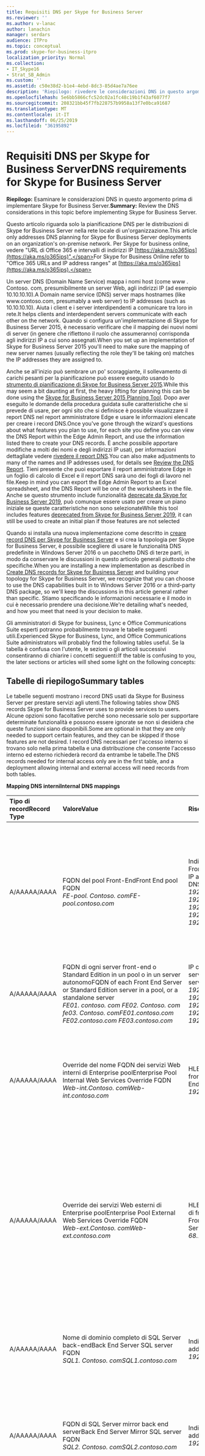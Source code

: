 ```yaml
---
title: Requisiti DNS per Skype for Business Server
ms.reviewer: ''
ms.author: v-lanac
author: lanachin
manager: serdars
audience: ITPro
ms.topic: conceptual
ms.prod: skype-for-business-itpro
localization_priority: Normal
ms.collection:
- IT_Skype16
- Strat_SB_Admin
ms.custom: ''
ms.assetid: c50e38d2-b1e4-4ebd-8dc3-85d4ae7a76ee
description: 'Riepilogo: rivedere le considerazioni DNS in questo argomento prima di implementare Skype for Business Server.'
ms.openlocfilehash: 5e6bb5866cfc52dc02a1fc48c19b1f43af6077f7
ms.sourcegitcommit: 208321bb45f7fb228757b9958a13f7e0bca91687
ms.translationtype: MT
ms.contentlocale: it-IT
ms.lasthandoff: 06/25/2019
ms.locfileid: "36195892"
---
```

# <a name="dns-requirements-for-skype-for-business-server"></a><span data-ttu-id="bd53c-103">Requisiti DNS per Skype for Business Server</span><span class="sxs-lookup"><span data-stu-id="bd53c-103">DNS requirements for Skype for Business Server</span></span>

<span data-ttu-id="bd53c-104">**Riepilogo:** Esaminare le considerazioni DNS in questo argomento prima di implementare Skype for Business Server.</span><span class="sxs-lookup"><span data-stu-id="bd53c-104">**Summary:** Review the DNS considerations in this topic before implementing Skype for Business Server.</span></span>

<span data-ttu-id="bd53c-105">Questo articolo riguarda solo la pianificazione DNS per le distribuzioni di Skype for Business Server nella rete locale di un'organizzazione.</span><span class="sxs-lookup"><span data-stu-id="bd53c-105">This article only addresses DNS planning for Skype for Business Server deployments on an organization's on-premise network.</span></span> <span data-ttu-id="bd53c-106">Per Skype for business online, vedere "URL di Office 365 e intervalli di indirizzi IP [https://aka.ms/o365ips](https://aka.ms/o365ips)".</span><span class="sxs-lookup"><span data-stu-id="bd53c-106">For Skype for Business Online refer to "Office 365 URLs and IP address ranges" at [https://aka.ms/o365ips](https://aka.ms/o365ips).</span></span>

<span data-ttu-id="bd53c-107">Un server DNS (Domain Name Service) mappa i nomi host (come www<span> </span> . Contoso<span></span>. com, presumibilmente un server Web, agli indirizzi IP (ad esempio 10.10.10.10).</span><span class="sxs-lookup"><span data-stu-id="bd53c-107">A Domain name service (DNS) server maps hostnames (like www.<span></span>contoso<span></span>.com, presumably a web server) to IP addresses (such as 10.10.10.10).</span></span> <span data-ttu-id="bd53c-108">Aiuta i client e i server interdipendenti a comunicare tra loro in rete.</span><span class="sxs-lookup"><span data-stu-id="bd53c-108">It helps clients and interdependent servers communicate with each other on the network.</span></span> <span data-ttu-id="bd53c-109">Quando si configura un'implementazione di Skype for Business Server 2015, è necessario verificare che il mapping dei nuovi nomi di server (in genere che riflettono il ruolo che assumeranno) corrisponda agli indirizzi IP a cui sono assegnati.</span><span class="sxs-lookup"><span data-stu-id="bd53c-109">When you set up an implementation of Skype for Business Server 2015 you'll need to make sure the mapping of new server names (usually reflecting the role they'll be taking on) matches the IP addresses they are assigned to.</span></span>

<span data-ttu-id="bd53c-110">Anche se all'inizio può sembrare un po' scoraggiante, il sollevamento di carichi pesanti per la pianificazione può essere eseguito usando lo [strumento di pianificazione di Skype for Business Server 2015](https://www.microsoft.com/en-us/download/details.aspx?id=50357).</span><span class="sxs-lookup"><span data-stu-id="bd53c-110">While this may seem a bit daunting at first, the heavy lifting for planning this can be done using the [Skype for Business Server 2015 Planning Tool](https://www.microsoft.com/en-us/download/details.aspx?id=50357).</span></span> <span data-ttu-id="bd53c-111">Dopo aver eseguito le domande della procedura guidata sulle caratteristiche che si prevede di usare, per ogni sito che si definisce è possibile visualizzare il report DNS nel report amministratore Edge e usare le informazioni elencate per creare i record DNS.</span><span class="sxs-lookup"><span data-stu-id="bd53c-111">Once you've gone through the wizard's questions about what features you plan to use, for each site you define you can view the DNS Report within the Edge Admin Report, and use the information listed there to create your DNS records.</span></span> <span data-ttu-id="bd53c-112">È anche possibile apportare modifiche a molti dei nomi e degli indirizzi IP usati, per informazioni dettagliate vedere [rivedere il report DNS](../../management-tools/planning-tool/review-the-administrator-reports.md#DNS_Report).</span><span class="sxs-lookup"><span data-stu-id="bd53c-112">You can also make adjustments to many of the names and IP addresses used, for details see [Review the DNS Report](../../management-tools/planning-tool/review-the-administrator-reports.md#DNS_Report).</span></span> <span data-ttu-id="bd53c-113">Tieni presente che puoi esportare il report amministratore Edge in un foglio di calcolo di Excel e il report DNS sarà uno dei fogli di lavoro nel file.</span><span class="sxs-lookup"><span data-stu-id="bd53c-113">Keep in mind you can export the Edge Admin Report to an Excel spreadsheet, and the DNS Report will be one of the worksheets in the file.</span></span> <span data-ttu-id="bd53c-114">Anche se questo strumento include funzionalità [deprecate da Skype for Business Server 2019](../../../SfBServer2019/deprecated.md), può comunque essere usato per creare un piano iniziale se queste caratteristiche non sono selezionate</span><span class="sxs-lookup"><span data-stu-id="bd53c-114">While this tool includes features [deprecated from Skype for Business Server 2019](../../../SfBServer2019/deprecated.md), it can still be used to create an initial plan if those features are not selected</span></span>

<span data-ttu-id="bd53c-115">Quando si installa una nuova implementazione come descritto in [creare record DNS per Skype for Business Server](../../deploy/install/create-dns-records.md) e si crea la topologia per Skype for Business Server, è possibile scegliere di usare le funzionalità DNS predefinite in Windows Server 2016 o un pacchetto DNS di terze parti, in modo da conservare le discussioni in questo articolo generali piuttosto che specifiche.</span><span class="sxs-lookup"><span data-stu-id="bd53c-115">When you are installing a new implementation as described in [Create DNS records for Skype for Business Server](../../deploy/install/create-dns-records.md) and building your topology for Skype for Business Server, we recognize that you can choose to use the DNS capabilities built in to Windows Server 2016 or a third-party DNS package, so we'll keep the discussions in this article general rather than specific.</span></span> <span data-ttu-id="bd53c-116">Stiamo specificando le informazioni necessarie e il modo in cui è necessario prendere una decisione.</span><span class="sxs-lookup"><span data-stu-id="bd53c-116">We're detailing what's needed, and how you meet that need is your decision to make.</span></span>

<span data-ttu-id="bd53c-117">Gli amministratori di Skype for business, Lync e Office Communications Suite esperti potranno probabilmente trovare le tabelle seguenti utili.</span><span class="sxs-lookup"><span data-stu-id="bd53c-117">Experienced Skype for Business, Lync, and Office Communications Suite administrators will probably find the following tables useful.</span></span> <span data-ttu-id="bd53c-118">Se la tabella è confusa con l'utente, le sezioni o gli articoli successivi consentiranno di chiarire i concetti seguenti:</span><span class="sxs-lookup"><span data-stu-id="bd53c-118">If the table is confusing to you, the later sections or articles will shed some light on the following concepts:</span></span>

## <a name="summary-tables"></a><span data-ttu-id="bd53c-119">Tabelle di riepilogo</span><span class="sxs-lookup"><span data-stu-id="bd53c-119">Summary tables</span></span>
<span data-ttu-id="bd53c-120"><a name="BK_Summary"> </a></span><span class="sxs-lookup"><span data-stu-id="bd53c-120"></span></span>

<span data-ttu-id="bd53c-121">Le tabelle seguenti mostrano i record DNS usati da Skype for Business Server per prestare servizi agli utenti.</span><span class="sxs-lookup"><span data-stu-id="bd53c-121">The following tables show DNS records Skype for Business Server uses to provide services to users.</span></span> <span data-ttu-id="bd53c-122">Alcune opzioni sono facoltative perché sono necessarie solo per supportare determinate funzionalità e possono essere ignorate se non si desidera che queste funzioni siano disponibili.</span><span class="sxs-lookup"><span data-stu-id="bd53c-122">Some are optional in that they are only needed to support certain features, and they can be skipped if those features are not desired.</span></span> <span data-ttu-id="bd53c-123">I record DNS necessari per l'accesso interno si trovano solo nella prima tabella e una distribuzione che consente l'accesso interno ed esterno richiederà record da entrambe le tabelle.</span><span class="sxs-lookup"><span data-stu-id="bd53c-123">The DNS records needed for internal access only are in the first table, and a deployment allowing internal and external access will need records from both tables.</span></span>

<span data-ttu-id="bd53c-124">**Mapping DNS interni**</span><span class="sxs-lookup"><span data-stu-id="bd53c-124">**Internal DNS mappings**</span></span>

|<span data-ttu-id="bd53c-125">Tipo di record</span><span class="sxs-lookup"><span data-stu-id="bd53c-125">Record Type</span></span>|<span data-ttu-id="bd53c-126">Valore</span><span class="sxs-lookup"><span data-stu-id="bd53c-126">Value</span></span>|<span data-ttu-id="bd53c-127">Risolve in</span><span class="sxs-lookup"><span data-stu-id="bd53c-127">Resolves to</span></span>|<span data-ttu-id="bd53c-128">Scopo</span><span class="sxs-lookup"><span data-stu-id="bd53c-128">Purpose</span></span>|<span data-ttu-id="bd53c-129">Obbligatorio</span><span class="sxs-lookup"><span data-stu-id="bd53c-129">Required</span></span>|
|:-----|:-----|:-----|:-----|:-----|
|<span data-ttu-id="bd53c-130">A/AAAA</span><span class="sxs-lookup"><span data-stu-id="bd53c-130">A/AAAA</span></span>   |<span data-ttu-id="bd53c-131">FQDN del pool Front-End</span><span class="sxs-lookup"><span data-stu-id="bd53c-131">Front End pool FQDN</span></span>  <br/> <span data-ttu-id="bd53c-132">*FE-pool. <span> </span>Contoso<span></span>. com*</span><span class="sxs-lookup"><span data-stu-id="bd53c-132">*FE-pool.<span></span>contoso<span></span>.com*</span></span>   |<span data-ttu-id="bd53c-133">Indirizzi IP del server del pool Front-End</span><span class="sxs-lookup"><span data-stu-id="bd53c-133">Front End pool server IP addresses</span></span>  <br/>  <span data-ttu-id="bd53c-134">DNS LB to *192.168.21.122 192.168.21.123 192.168.21.124*</span><span class="sxs-lookup"><span data-stu-id="bd53c-134">DNS LB to *192.168.21.122 192.168.21.123 192.168.21.124*</span></span>   |<span data-ttu-id="bd53c-135">Bilanciamento del carico DNS dei pool Front-end.</span><span class="sxs-lookup"><span data-stu-id="bd53c-135">DNS Load Balancing of Front End Pools.</span></span> <span data-ttu-id="bd53c-136">Associa il nome del pool Front-end a un set di indirizzi IP.</span><span class="sxs-lookup"><span data-stu-id="bd53c-136">Maps the Front End pool name to a set of IP addresses.</span></span>  <br/> <span data-ttu-id="bd53c-137">Vedere [distribuzione del bilanciamento del carico DNS nei pool di front-end e di Director](load-balancing.md#BK_FE_Dir)</span><span class="sxs-lookup"><span data-stu-id="bd53c-137">See [Deploying DNS Load Balancing on Front End Pools and Director Pools](load-balancing.md#BK_FE_Dir)</span></span>  |<span data-ttu-id="bd53c-138">Y</span><span class="sxs-lookup"><span data-stu-id="bd53c-138">Y</span></span>   |
|<span data-ttu-id="bd53c-139">A/AAAA</span><span class="sxs-lookup"><span data-stu-id="bd53c-139">A/AAAA</span></span>   | <span data-ttu-id="bd53c-140">FQDN di ogni server front-end o Standard Edition in un pool o in un server autonomo</span><span class="sxs-lookup"><span data-stu-id="bd53c-140">FQDN of each Front End Server or Standard Edition server in a pool, or a standalone server</span></span> <br/>  <span data-ttu-id="bd53c-141">*FE01. <span> </span>contoso. <span> </span>com FE02. <span> </span>Contoso<span></span>. com fe03. <span> </span>Contoso<span></span>. com*</span><span class="sxs-lookup"><span data-stu-id="bd53c-141">*FE01.<span></span>contoso.<span></span>com FE02.<span></span>contoso<span></span>.com FE03.<span></span>contoso<span></span>.com*</span></span>   |<span data-ttu-id="bd53c-142">IP corrispondente di ogni server</span><span class="sxs-lookup"><span data-stu-id="bd53c-142">Corresponding IP of each server</span></span>  <br/> <span data-ttu-id="bd53c-143">*192.168.21.122 192.168.21.123 192.168.21.124*</span><span class="sxs-lookup"><span data-stu-id="bd53c-143">*192.168.21.122 192.168.21.123 192.168.21.124*</span></span>   |<span data-ttu-id="bd53c-144">Associa il nome del server al relativo indirizzo IP.</span><span class="sxs-lookup"><span data-stu-id="bd53c-144">Maps the server name to its IP address.</span></span>   |<span data-ttu-id="bd53c-145">Y</span><span class="sxs-lookup"><span data-stu-id="bd53c-145">Y</span></span>   |
|<span data-ttu-id="bd53c-146">A/AAAA</span><span class="sxs-lookup"><span data-stu-id="bd53c-146">A/AAAA</span></span>   |<span data-ttu-id="bd53c-147">Override del nome FQDN dei servizi Web interni di Enterprise pool</span><span class="sxs-lookup"><span data-stu-id="bd53c-147">Enterprise Pool Internal Web Services Override FQDN</span></span>  <br/> <span data-ttu-id="bd53c-148">*Web-int.<span></span>Contoso<span></span>. com*</span><span class="sxs-lookup"><span data-stu-id="bd53c-148">*Web-int.<span></span>contoso<span></span>.com*</span></span>   |<span data-ttu-id="bd53c-149">HLB VIP per servizi Web interni di front end server</span><span class="sxs-lookup"><span data-stu-id="bd53c-149">HLB VIP for Front End Server Internal Web Services</span></span>  <br/> <span data-ttu-id="bd53c-150">*192.168.21.120*</span><span class="sxs-lookup"><span data-stu-id="bd53c-150">*192.168.21.120*</span></span>   |<span data-ttu-id="bd53c-151">Necessario per abilitare il traffico Web client-server, ad esempio per scaricare l'app web Skype for business.</span><span class="sxs-lookup"><span data-stu-id="bd53c-151">Required to enable client to server web traffic, such as downloading the Skype for Business Web App.</span></span> <span data-ttu-id="bd53c-152">Obbligatorio anche per i client mobili.</span><span class="sxs-lookup"><span data-stu-id="bd53c-152">Also required for Mobile clients.</span></span>   |<span data-ttu-id="bd53c-153">Y</span><span class="sxs-lookup"><span data-stu-id="bd53c-153">Y</span></span>   |
|<span data-ttu-id="bd53c-154">A/AAAA</span><span class="sxs-lookup"><span data-stu-id="bd53c-154">A/AAAA</span></span>   |<span data-ttu-id="bd53c-155">Override dei servizi Web esterni di Enterprise pool</span><span class="sxs-lookup"><span data-stu-id="bd53c-155">Enterprise Pool External Web Services Override FQDN</span></span>  <br/> <span data-ttu-id="bd53c-156">*Web-ext.<span></span>Contoso<span></span>. com*</span><span class="sxs-lookup"><span data-stu-id="bd53c-156">*Web-ext.<span></span>contoso<span></span>.com*</span></span>   |<span data-ttu-id="bd53c-157">HLB VIP per servizi Web esterni di front end server</span><span class="sxs-lookup"><span data-stu-id="bd53c-157">HLB VIP for Front End Server External Web Services</span></span>  <br/><span data-ttu-id="bd53c-158">*68.123.56.90*</span><span class="sxs-lookup"><span data-stu-id="bd53c-158">*68.123.56.90*</span></span>   |<span data-ttu-id="bd53c-159">Necessario per abilitare il traffico Web client-server, ad esempio per scaricare l'app web Skype for business.</span><span class="sxs-lookup"><span data-stu-id="bd53c-159">Required to enable client to server web traffic, such as downloading the Skype for Business Web App.</span></span> <span data-ttu-id="bd53c-160">Obbligatorio se i client mobili risolvano DNS internamente.</span><span class="sxs-lookup"><span data-stu-id="bd53c-160">Required if mobile clients will resolve DNS internally.</span></span> <span data-ttu-id="bd53c-161">Può essere risolto in IP o Internet IP di proxy inverso DMZ.</span><span class="sxs-lookup"><span data-stu-id="bd53c-161">Can resolve to DMZ Reverse Proxy IP or Internet IP.</span></span>   ||
|<span data-ttu-id="bd53c-162">A/AAAA</span><span class="sxs-lookup"><span data-stu-id="bd53c-162">A/AAAA</span></span>   | <span data-ttu-id="bd53c-163">Nome di dominio completo di SQL Server back-end</span><span class="sxs-lookup"><span data-stu-id="bd53c-163">Back End Server SQL server FQDN</span></span> <br/> <span data-ttu-id="bd53c-164">*SQL1. <span> </span>Contoso<span></span>. com*</span><span class="sxs-lookup"><span data-stu-id="bd53c-164">*SQL1.<span></span>contoso<span></span>.com*</span></span>   |<span data-ttu-id="bd53c-165">Indirizzo IP del server</span><span class="sxs-lookup"><span data-stu-id="bd53c-165">server IP address</span></span>  <br/> <span data-ttu-id="bd53c-166">*192.168.11.90*</span><span class="sxs-lookup"><span data-stu-id="bd53c-166">*192.168.11.90*</span></span>   |<span data-ttu-id="bd53c-167">Mappa il nome del server per un server SQL di back-end che lavora con il pool Front-end al relativo indirizzo IP</span><span class="sxs-lookup"><span data-stu-id="bd53c-167">Maps the server name for a back-end SQL server working with the Front End pool to its IP address</span></span>   ||
|<span data-ttu-id="bd53c-168">A/AAAA</span><span class="sxs-lookup"><span data-stu-id="bd53c-168">A/AAAA</span></span>   |<span data-ttu-id="bd53c-169">FQDN di SQL Server mirror back end server</span><span class="sxs-lookup"><span data-stu-id="bd53c-169">Back End Server Mirror SQL server FQDN</span></span>  <br/> <span data-ttu-id="bd53c-170">*SQL2. <span> </span>Contoso<span></span>. com*</span><span class="sxs-lookup"><span data-stu-id="bd53c-170">*SQL2.<span></span>contoso<span></span>.com*</span></span>   |<span data-ttu-id="bd53c-171">Indirizzo IP del server</span><span class="sxs-lookup"><span data-stu-id="bd53c-171">server IP address</span></span>  <br/> <span data-ttu-id="bd53c-172">*192.168.11.91*</span><span class="sxs-lookup"><span data-stu-id="bd53c-172">*192.168.11.91*</span></span>   |<span data-ttu-id="bd53c-173">Mappa il nome del server per un server mirror SQL back-end che lavora con il pool Front-end al relativo indirizzo IP</span><span class="sxs-lookup"><span data-stu-id="bd53c-173">Maps the server name for a back-end SQL mirror server working with the Front End pool to its IP address</span></span>   ||
|<span data-ttu-id="bd53c-174">A/AAAA</span><span class="sxs-lookup"><span data-stu-id="bd53c-174">A/AAAA</span></span>   |<span data-ttu-id="bd53c-175">FQDN del pool di Director</span><span class="sxs-lookup"><span data-stu-id="bd53c-175">Director pool FQDN</span></span>  <br/><span data-ttu-id="bd53c-176">**Nota:** Non applicabile quando si usa un server Director autonomo</span><span class="sxs-lookup"><span data-stu-id="bd53c-176">**Note:** Not applicable when using a standalone Director server</span></span> <br/> <span data-ttu-id="bd53c-177">*DirPool. <span> </span>Contoso<span></span>. com*</span><span class="sxs-lookup"><span data-stu-id="bd53c-177">*DirPool.<span></span>contoso<span></span>.com*</span></span>   |<span data-ttu-id="bd53c-178">Indirizzi IP del pool di Director</span><span class="sxs-lookup"><span data-stu-id="bd53c-178">Director pool IP addresses</span></span>  <br/> <span data-ttu-id="bd53c-179">DNS LB in *192.168.21.132, 192.168.21.133, 192.168.21.134*</span><span class="sxs-lookup"><span data-stu-id="bd53c-179">DNS LB to *192.168.21.132, 192.168.21.133, 192.168.21.134*</span></span>   |<span data-ttu-id="bd53c-180">Bilanciamento del carico DNS dei server del pool di Director.</span><span class="sxs-lookup"><span data-stu-id="bd53c-180">DNS load balancing of Director Pool servers.</span></span> <span data-ttu-id="bd53c-181">Esegue il mapping del nome del pool per il pool di Director a un indirizzo IP, vedere [distribuzione del bilanciamento del carico DNS nei pool di front end e direttori](load-balancing.md#BK_FE_Dir)</span><span class="sxs-lookup"><span data-stu-id="bd53c-181">Maps the pool name for the Director pool to an IP address, see [Deploying DNS Load Balancing on Front End Pools and Director Pools](load-balancing.md#BK_FE_Dir)</span></span> <br/> <span data-ttu-id="bd53c-182">Un amministratore può eseguire l'autenticazione di un utente ed è facoltativo.</span><span class="sxs-lookup"><span data-stu-id="bd53c-182">A Director can authenticate a user and is optional.</span></span>   ||
|<span data-ttu-id="bd53c-183">A/AAAA</span><span class="sxs-lookup"><span data-stu-id="bd53c-183">A/AAAA</span></span>   |<span data-ttu-id="bd53c-184">FQDN Director</span><span class="sxs-lookup"><span data-stu-id="bd53c-184">Director FQDN</span></span>   |<span data-ttu-id="bd53c-185">Indirizzo IP del server di ogni server Director</span><span class="sxs-lookup"><span data-stu-id="bd53c-185">Server IP address of each Director server</span></span>   |<span data-ttu-id="bd53c-186">Esegue il mapping del nome del pool per il Director a un indirizzo IP, vedere [distribuzione del bilanciamento del carico DNS nei pool di front end e direttori](load-balancing.md#BK_FE_Dir)</span><span class="sxs-lookup"><span data-stu-id="bd53c-186">Maps the pool name for the Director to an IP address, see [Deploying DNS Load Balancing on Front End Pools and Director Pools](load-balancing.md#BK_FE_Dir)</span></span>  ||
|<span data-ttu-id="bd53c-187">A/AAAA</span><span class="sxs-lookup"><span data-stu-id="bd53c-187">A/AAAA</span></span>   |<span data-ttu-id="bd53c-188">FQDN del pool di Mediation Server</span><span class="sxs-lookup"><span data-stu-id="bd53c-188">Mediation Server pool FQDN</span></span>   |<span data-ttu-id="bd53c-189">Indirizzi IP del pool</span><span class="sxs-lookup"><span data-stu-id="bd53c-189">Pool IP addresses</span></span>   |<span data-ttu-id="bd53c-190">Il ruolo di Mediation Server è facoltativo.</span><span class="sxs-lookup"><span data-stu-id="bd53c-190">The Mediation Server role is optional.</span></span> <span data-ttu-id="bd53c-191">È possibile co-individuare i servizi forniti da un Mediation Server al server front-end o al pool.</span><span class="sxs-lookup"><span data-stu-id="bd53c-191">You can co-locate the services provided by a mediation server to the Front End server or pool.</span></span> <span data-ttu-id="bd53c-192">Vedere [utilizzo del bilanciamento del carico DNS nei pool di Mediation Server](load-balancing.md#BK_Mediation)</span><span class="sxs-lookup"><span data-stu-id="bd53c-192">See [Using DNS Load Balancing on Mediation Server Pools](load-balancing.md#BK_Mediation)</span></span>  ||
|<span data-ttu-id="bd53c-193">A/AAAA</span><span class="sxs-lookup"><span data-stu-id="bd53c-193">A/AAAA</span></span>   |<span data-ttu-id="bd53c-194">FQDN Mediation Server</span><span class="sxs-lookup"><span data-stu-id="bd53c-194">Mediation Server FQDN</span></span>   |<span data-ttu-id="bd53c-195">Indirizzo IP del server</span><span class="sxs-lookup"><span data-stu-id="bd53c-195">Server IP address</span></span>   |<span data-ttu-id="bd53c-196">È possibile co-individuare i servizi forniti da un Mediation Server al server front-end o al pool.</span><span class="sxs-lookup"><span data-stu-id="bd53c-196">You can co-locate the services provided by a mediation server to the Front End server or pool.</span></span> <span data-ttu-id="bd53c-197">Vedere [utilizzo del bilanciamento del carico DNS nei pool di Mediation Server](load-balancing.md#BK_Mediation)</span><span class="sxs-lookup"><span data-stu-id="bd53c-197">See [Using DNS Load Balancing on Mediation Server Pools](load-balancing.md#BK_Mediation)</span></span>  ||
|<span data-ttu-id="bd53c-198">A/AAAA</span><span class="sxs-lookup"><span data-stu-id="bd53c-198">A/AAAA</span></span>   |<span data-ttu-id="bd53c-199">FQDN del server di chat persistente</span><span class="sxs-lookup"><span data-stu-id="bd53c-199">Persistent Chat Server FQDN</span></span>   |<span data-ttu-id="bd53c-200">Indirizzo IP del server di chat persistente</span><span class="sxs-lookup"><span data-stu-id="bd53c-200">Persistent Chat Server IP address</span></span>   |<span data-ttu-id="bd53c-201">È necessario un server di chat persistente per la funzionalità chat persistente ed è in caso contrario facoltativo.</span><span class="sxs-lookup"><span data-stu-id="bd53c-201">A Persistent Chat server is required for the Persistent Chat feature and is otherwise optional.</span></span>   ||
|<span data-ttu-id="bd53c-202">A/AAAA</span><span class="sxs-lookup"><span data-stu-id="bd53c-202">A/AAAA</span></span>   |<span data-ttu-id="bd53c-203">lyncdiscoverinternal. \* \<SipDomain\>\*</span><span class="sxs-lookup"><span data-stu-id="bd53c-203">lyncdiscoverinternal.*\<sipdomain\>*</span></span> <br/> <span data-ttu-id="bd53c-204">lyncdiscoverinternal. \* <span> </span>Contoso<span></span>. com\*</span><span class="sxs-lookup"><span data-stu-id="bd53c-204">lyncdiscoverinternal.*<span></span>contoso<span></span>.com*</span></span>   |<span data-ttu-id="bd53c-205">Gruppo VIP o Director IP di HLB front end</span><span class="sxs-lookup"><span data-stu-id="bd53c-205">HLB Front End pool VIP or Director IP</span></span>  <br/>  <span data-ttu-id="bd53c-206">192.168.21.121</span><span class="sxs-lookup"><span data-stu-id="bd53c-206">192.168.21.121</span></span>  |<span data-ttu-id="bd53c-207">L'individuazione automatica interna di Service1, necessaria per il supporto della mobilità.</span><span class="sxs-lookup"><span data-stu-id="bd53c-207">Internal AutoDiscover Service1, required for Mobility support.</span></span> <span data-ttu-id="bd53c-208">Se il DNS interno viene usato per la risoluzione per i dispositivi mobili, deve puntare all'IP esterno o alla DMZ VIP.</span><span class="sxs-lookup"><span data-stu-id="bd53c-208">If internal DNS is used to resolve for mobile devices, it should point to the external IP, or DMZ VIP.</span></span>  <br/> <span data-ttu-id="bd53c-209">Per i servizi Web è necessario che HLB sia nel pool Front-end che HTTPS non possa sfruttare DNS.</span><span class="sxs-lookup"><span data-stu-id="bd53c-209">For Web services we require HLB on the Front End pool as HTTPS can't leverage DNS.</span></span> <span data-ttu-id="bd53c-210">Per il pool di front-end o per la piscina di Director, questo dovrebbe essere risolto in un VIP di HLB o in un IP normale per un server standard o un server Director autonomo.</span><span class="sxs-lookup"><span data-stu-id="bd53c-210">For Front End pool or Director pool this should resolves to an HLB VIP, or a regular IP for a Standard edition server or a Standalone Director server.</span></span>   |<span data-ttu-id="bd53c-211">Y</span><span class="sxs-lookup"><span data-stu-id="bd53c-211">Y</span></span>   |
|<span data-ttu-id="bd53c-212">CNAME</span><span class="sxs-lookup"><span data-stu-id="bd53c-212">CNAME</span></span>   |<span data-ttu-id="bd53c-213">lyncdiscoverinternal. \* \<SipDomain\>\*</span><span class="sxs-lookup"><span data-stu-id="bd53c-213">lyncdiscoverinternal.*\<sipdomain\>*</span></span> <br/> <span data-ttu-id="bd53c-214">lyncdiscoverinternal.</span><span class="sxs-lookup"><span data-stu-id="bd53c-214">lyncdiscoverinternal.</span></span> <span data-ttu-id="bd53c-215">*<span></span>Contoso<span></span>. com*</span><span class="sxs-lookup"><span data-stu-id="bd53c-215">*<span></span>contoso<span></span>.com*</span></span>   |<span data-ttu-id="bd53c-216">Nome FQDN del pool di HLB FE o FQDN Director</span><span class="sxs-lookup"><span data-stu-id="bd53c-216">HLB FE Pool FQDN or Director FQDN</span></span>  <br/> <span data-ttu-id="bd53c-217">Web-int.<span></span>Contoso<span></span>. com</span><span class="sxs-lookup"><span data-stu-id="bd53c-217">Web-int.<span></span>contoso<span></span>.com</span></span>   |<span data-ttu-id="bd53c-218">Individuazione automatica interna di Service1</span><span class="sxs-lookup"><span data-stu-id="bd53c-218">Internal AutoDiscover Service1</span></span> <br/> <span data-ttu-id="bd53c-219">Se lo si desidera, è possibile implementarlo come CNAME invece che come record A.</span><span class="sxs-lookup"><span data-stu-id="bd53c-219">You can implement this as a CNAME instead of an A record if desired.</span></span>   ||
|<span data-ttu-id="bd53c-220">A/AAAA</span><span class="sxs-lookup"><span data-stu-id="bd53c-220">A/AAAA</span></span>   |<span data-ttu-id="bd53c-221">SIP. \* \<SipDomain\>\*</span><span class="sxs-lookup"><span data-stu-id="bd53c-221">sip.*\<sipdomain\>*</span></span> <br/> <span data-ttu-id="bd53c-222">SIP. \* <span> </span>Contoso<span></span>. com\*</span><span class="sxs-lookup"><span data-stu-id="bd53c-222">sip.*<span></span>contoso<span></span>.com*</span></span>  |<span data-ttu-id="bd53c-223">Indirizzi IP del server del pool Front-End (o a ogni indirizzo IP di Director)</span><span class="sxs-lookup"><span data-stu-id="bd53c-223">Front End pool server IP addresses (or to a each Director IP address)</span></span>  <br/>  <span data-ttu-id="bd53c-224">DNS LB to *192.168.21.122 192.168.21.123 192.168.21.124*</span><span class="sxs-lookup"><span data-stu-id="bd53c-224">DNS LB to *192.168.21.122 192.168.21.123 192.168.21.124*</span></span>   |<span data-ttu-id="bd53c-225">Obbligatorio per la configurazione automatica, vedere [procedura dettagliata di servizi di individuazione dei client Skype for business](../../plan-your-deployment/edge-server-deployments/advanced-edge-server-dns.md#WalkthroughOfSkype)</span><span class="sxs-lookup"><span data-stu-id="bd53c-225">Required for automatic configuration, see [Walkthrough of Skype for Business clients locating services](../../plan-your-deployment/edge-server-deployments/advanced-edge-server-dns.md#WalkthroughOfSkype)</span></span> <br/> <span data-ttu-id="bd53c-226">Record o record che puntano ai server del pool Front-end o ai server Director nella rete interna o al servizio Access Edge quando il client è esterno</span><span class="sxs-lookup"><span data-stu-id="bd53c-226">A record or records pointing to the Front End pool servers or Director servers on the internal network, or the Access Edge service when the client is external</span></span>   |<span data-ttu-id="bd53c-227">&#x2777;</span><span class="sxs-lookup"><span data-stu-id="bd53c-227">&#x2777;</span></span>  |
|<span data-ttu-id="bd53c-228">A/AAAA</span><span class="sxs-lookup"><span data-stu-id="bd53c-228">A/AAAA</span></span>   |<span data-ttu-id="bd53c-229">ucupdates-R2. \* \<SipDomain\>\*</span><span class="sxs-lookup"><span data-stu-id="bd53c-229">ucupdates-r2.*\<sipdomain\>*</span></span> <br/> <span data-ttu-id="bd53c-230">ucupdates-R2. \* <span> </span>Contoso<span></span>. com\*</span><span class="sxs-lookup"><span data-stu-id="bd53c-230">ucupdates-r2.*<span></span>contoso<span></span>.com*</span></span>  |<span data-ttu-id="bd53c-231">Il pool VIP di HLB FE o il pool Director di HLB VIP o SE/Director Server IP</span><span class="sxs-lookup"><span data-stu-id="bd53c-231">HLB FE Pool VIP Or Director Pool HLB VIP , or SE/Director Server IP</span></span>  <br/>  <span data-ttu-id="bd53c-232">192.168.21.121</span><span class="sxs-lookup"><span data-stu-id="bd53c-232">192.168.21.121</span></span>  |<span data-ttu-id="bd53c-233">La distribuzione di questo record è facoltativa &#x2778;</span><span class="sxs-lookup"><span data-stu-id="bd53c-233">Deploying this record is optional &#x2778;</span></span>  ||
|<span data-ttu-id="bd53c-234">SRV</span><span class="sxs-lookup"><span data-stu-id="bd53c-234">SRV</span></span>   |<span data-ttu-id="bd53c-235">\_sipinternaltls. \_TCP. \* \<SipDomain\> \*</span><span class="sxs-lookup"><span data-stu-id="bd53c-235">\_sipinternaltls.\_tcp.*\<sipdomain\>*</span></span> <br/><span data-ttu-id="bd53c-236">Porta 5061</span><span class="sxs-lookup"><span data-stu-id="bd53c-236">Port 5061</span></span> <br/><span data-ttu-id="bd53c-237">\_sipinternaltls. \_TCP. \* <span> </span>Contoso<span></span>. com\*</span><span class="sxs-lookup"><span data-stu-id="bd53c-237">\_sipinternaltls.\_tcp.*<span></span>contoso<span></span>.com*</span></span> <br/><span data-ttu-id="bd53c-238">Porta 5061</span><span class="sxs-lookup"><span data-stu-id="bd53c-238">Port 5061</span></span>  |<span data-ttu-id="bd53c-239">FQDN del pool Front-End</span><span class="sxs-lookup"><span data-stu-id="bd53c-239">Front End pool FQDN</span></span>  <br/><span data-ttu-id="bd53c-240">*FE-pool. <span> </span>Contoso<span></span>. com*</span><span class="sxs-lookup"><span data-stu-id="bd53c-240">*FE-Pool.<span></span>contoso<span></span>.com*</span></span>  |<span data-ttu-id="bd53c-241">Consente l'accesso automatico degli utenti interni 1 al server o al pool Front-end o al server/pool di SE che autentica e reindirizza le richieste client per l'accesso.</span><span class="sxs-lookup"><span data-stu-id="bd53c-241">Enables Internal user automatic sign-in 1 to the Front End server/pool or SE server/pool that authenticates and redirects client requests for sign-in.</span></span>  |<span data-ttu-id="bd53c-242">&#x2777;</span><span class="sxs-lookup"><span data-stu-id="bd53c-242">&#x2777;</span></span> |
|<span data-ttu-id="bd53c-243">A/AAAA</span><span class="sxs-lookup"><span data-stu-id="bd53c-243">A/AAAA</span></span> |<span data-ttu-id="bd53c-244">sipinternal. \* \<SipDomain\>\*</span><span class="sxs-lookup"><span data-stu-id="bd53c-244">sipinternal.*\<sipdomain\>*</span></span> <br/><span data-ttu-id="bd53c-245">sipinternal. <span> </span> *Contoso<span></span>. com*</span><span class="sxs-lookup"><span data-stu-id="bd53c-245">sipinternal.<span></span>*contoso<span></span>.com*</span></span>  |<span data-ttu-id="bd53c-246">FQDN del pool Front-End</span><span class="sxs-lookup"><span data-stu-id="bd53c-246">Front End pool FQDN</span></span>  <br/><span data-ttu-id="bd53c-247">_FE-pool. <span> </span>Contoso<span></span>. com_</span><span class="sxs-lookup"><span data-stu-id="bd53c-247">_FE-Pool.<span></span>contoso<span></span>.com_</span></span>  |<span data-ttu-id="bd53c-248">&#x2776; di accesso degli utenti interni</span><span class="sxs-lookup"><span data-stu-id="bd53c-248">Internal user access &#x2776;</span></span>  |<span data-ttu-id="bd53c-249">&#x2777;</span><span class="sxs-lookup"><span data-stu-id="bd53c-249">&#x2777;</span></span>  |
|<span data-ttu-id="bd53c-250">SRV</span><span class="sxs-lookup"><span data-stu-id="bd53c-250">SRV</span></span>   | <span data-ttu-id="bd53c-251">\_NTP. \_UDP. \* \<SipDomain\> \*</span><span class="sxs-lookup"><span data-stu-id="bd53c-251">\_ntp.\_udp.*\<sipdomain\>*</span></span> <br/> <span data-ttu-id="bd53c-252">\_NTP. \_UDP. <span> </span> *Contoso<span></span>. com*</span><span class="sxs-lookup"><span data-stu-id="bd53c-252">\_ntp.\_udp.<span></span>*contoso<span></span>.com*</span></span>  |<span data-ttu-id="bd53c-253">TimeServer FQDN</span><span class="sxs-lookup"><span data-stu-id="bd53c-253">TimeServer FQDN</span></span>  <br/> <span data-ttu-id="bd53c-254">north-america.pool.ntp.org</span><span class="sxs-lookup"><span data-stu-id="bd53c-254">north-america.pool.ntp.org</span></span>   |<span data-ttu-id="bd53c-255">Origine NTP necessaria per i dispositivi Lync Phone Edition</span><span class="sxs-lookup"><span data-stu-id="bd53c-255">NTP source required for Lync Phone Edition devices</span></span>   |<span data-ttu-id="bd53c-256">Questa operazione è necessaria per supportare i telefoni desktop.</span><span class="sxs-lookup"><span data-stu-id="bd53c-256">This is required to support desktop handsets.</span></span>   |
|<span data-ttu-id="bd53c-257">SRV</span><span class="sxs-lookup"><span data-stu-id="bd53c-257">SRV</span></span>   |<span data-ttu-id="bd53c-258">\_sipfederationtls. \_TCP. \* \<SipDomain\> \*</span><span class="sxs-lookup"><span data-stu-id="bd53c-258">\_sipfederationtls.\_tcp.*\<sipdomain\>*</span></span> <br/><span data-ttu-id="bd53c-259">\_sipfederationtls. \_TCP. <span> </span> *Contoso<span></span>. com*</span><span class="sxs-lookup"><span data-stu-id="bd53c-259">\_sipfederationtls.\_tcp.<span></span>*contoso<span></span>.com*</span></span>  | <span data-ttu-id="bd53c-260">FQDN del servizio Edge di Access</span><span class="sxs-lookup"><span data-stu-id="bd53c-260">Access Edge service FQDN</span></span> <br/> <span data-ttu-id="bd53c-261">EdgePool-int.<span></span>*Contoso<span></span>. com*</span><span class="sxs-lookup"><span data-stu-id="bd53c-261">EdgePool-int.<span></span>*contoso<span></span>.com*</span></span>  |<span data-ttu-id="bd53c-262">Creare un record SRV per ogni dominio SIP che include client per dispositivi mobili IOS o Windows Phone.</span><span class="sxs-lookup"><span data-stu-id="bd53c-262">Create one SRV record for each SIP domain that has IOS or Windows phone Mobile clients.</span></span>   |<span data-ttu-id="bd53c-263">Supporto per i client per dispositivi mobili</span><span class="sxs-lookup"><span data-stu-id="bd53c-263">For Mobile client support</span></span>   |
|<span data-ttu-id="bd53c-264">A/AAAA</span><span class="sxs-lookup"><span data-stu-id="bd53c-264">A/AAAA</span></span>   |<span data-ttu-id="bd53c-265">URL di amministratore</span><span class="sxs-lookup"><span data-stu-id="bd53c-265">admin URL</span></span>  <br/><span data-ttu-id="bd53c-266">*Web-int.<span></span>Contoso<span></span>. com*</span><span class="sxs-lookup"><span data-stu-id="bd53c-266">*Web-int.<span></span>contoso<span></span>.com*</span></span>  |<span data-ttu-id="bd53c-267">Gruppo VIP di HLB FE</span><span class="sxs-lookup"><span data-stu-id="bd53c-267">HLB FE Pool VIP</span></span>  <br/> <span data-ttu-id="bd53c-268">192.168.21.121</span><span class="sxs-lookup"><span data-stu-id="bd53c-268">192.168.21.121</span></span>   |<span data-ttu-id="bd53c-269">Pannello di controllo di Skype for Business Server, vedere [URL semplici](dns.md#BK_Simple)</span><span class="sxs-lookup"><span data-stu-id="bd53c-269">Skype for Business Server Control Panel, see [Simple URLs](dns.md#BK_Simple)</span></span>  ||
|<span data-ttu-id="bd53c-270">A/AAAA</span><span class="sxs-lookup"><span data-stu-id="bd53c-270">A/AAAA</span></span>   |<span data-ttu-id="bd53c-271">URL di riunione</span><span class="sxs-lookup"><span data-stu-id="bd53c-271">meet URL</span></span>  <br/><span data-ttu-id="bd53c-272">*Web-int.<span></span>Contoso<span></span>. com*</span><span class="sxs-lookup"><span data-stu-id="bd53c-272">*Web-int.<span></span>contoso<span></span>.com*</span></span>  |<span data-ttu-id="bd53c-273">Gruppo VIP di HLB FE</span><span class="sxs-lookup"><span data-stu-id="bd53c-273">HLB FE Pool VIP</span></span>  <br/> <span data-ttu-id="bd53c-274">192.168.21.121</span><span class="sxs-lookup"><span data-stu-id="bd53c-274">192.168.21.121</span></span>   |<span data-ttu-id="bd53c-275">Riunioni online, vedere [URL semplici](dns.md#BK_Simple)</span><span class="sxs-lookup"><span data-stu-id="bd53c-275">Online meetings, see [Simple URLs](dns.md#BK_Simple)</span></span>  ||
|<span data-ttu-id="bd53c-276">A/AAAA</span><span class="sxs-lookup"><span data-stu-id="bd53c-276">A/AAAA</span></span>   |<span data-ttu-id="bd53c-277">URL di accesso esterno</span><span class="sxs-lookup"><span data-stu-id="bd53c-277">dial-in URL</span></span>  <br/><span data-ttu-id="bd53c-278">*Web-int.<span></span>Contoso<span></span>. com*</span><span class="sxs-lookup"><span data-stu-id="bd53c-278">*Web-int.<span></span>contoso<span></span>.com*</span></span>  |<span data-ttu-id="bd53c-279">Gruppo VIP di HLB FE</span><span class="sxs-lookup"><span data-stu-id="bd53c-279">HLB FE Pool VIP</span></span>  <br/> <span data-ttu-id="bd53c-280">192.168.21.121</span><span class="sxs-lookup"><span data-stu-id="bd53c-280">192.168.21.121</span></span>   |<span data-ttu-id="bd53c-281">Conferenze telefoniche con accesso esterno, Vedi [URL semplici](dns.md#BK_Simple)</span><span class="sxs-lookup"><span data-stu-id="bd53c-281">Dial-in conferencing, see [Simple URLs](dns.md#BK_Simple)</span></span>  ||
|<span data-ttu-id="bd53c-282">A/AAAA</span><span class="sxs-lookup"><span data-stu-id="bd53c-282">A/AAAA</span></span>   |<span data-ttu-id="bd53c-283">FQDN dei servizi Web interni</span><span class="sxs-lookup"><span data-stu-id="bd53c-283">internal Web Services FQDN</span></span>  <br/><span data-ttu-id="bd53c-284">*Web-int.<span></span>Contoso<span></span>. com*</span><span class="sxs-lookup"><span data-stu-id="bd53c-284">*Web-int.<span></span>contoso<span></span>.com*</span></span>  |<span data-ttu-id="bd53c-285">Gruppo VIP di HLB FE</span><span class="sxs-lookup"><span data-stu-id="bd53c-285">HLB FE Pool VIP</span></span>  <br/> <span data-ttu-id="bd53c-286">192.168.21.121</span><span class="sxs-lookup"><span data-stu-id="bd53c-286">192.168.21.121</span></span>   |<span data-ttu-id="bd53c-287">Servizio Web Skype for business usato da Skype for Business Web App</span><span class="sxs-lookup"><span data-stu-id="bd53c-287">Skype for Business Web Service used by Skype for Business Web App</span></span>   ||
|<span data-ttu-id="bd53c-288">A/AAAA</span><span class="sxs-lookup"><span data-stu-id="bd53c-288">A/AAAA</span></span>   |<span data-ttu-id="bd53c-289">FQDN del pool di server Office Web Apps</span><span class="sxs-lookup"><span data-stu-id="bd53c-289">Office Web Apps Server pool FQDN</span></span>  <br/> <span data-ttu-id="bd53c-290">OWA. <span> </span>Contoso<span></span>. com</span><span class="sxs-lookup"><span data-stu-id="bd53c-290">OWA.<span></span>contoso<span></span>.com</span></span>   | <span data-ttu-id="bd53c-291">Indirizzo VIP del pool di server Office Web Apps</span><span class="sxs-lookup"><span data-stu-id="bd53c-291">Office Web Apps Server pool VIP address</span></span> <br/> <span data-ttu-id="bd53c-292">192.168.1.5</span><span class="sxs-lookup"><span data-stu-id="bd53c-292">192.168.1.5</span></span>   |<span data-ttu-id="bd53c-293">Definisce il nome di dominio completo del pool di server Office Web Apps</span><span class="sxs-lookup"><span data-stu-id="bd53c-293">Defines the Office Web Apps Server pool FQDN</span></span>   ||
|<span data-ttu-id="bd53c-294">A/AAAA</span><span class="sxs-lookup"><span data-stu-id="bd53c-294">A/AAAA</span></span>   | <span data-ttu-id="bd53c-295">FQDN Web interno</span><span class="sxs-lookup"><span data-stu-id="bd53c-295">Internal Web FQDN</span></span> <br/> <span data-ttu-id="bd53c-296">Web-int.<span></span>Contoso<span></span>. com</span><span class="sxs-lookup"><span data-stu-id="bd53c-296">Web-int.<span></span>contoso<span></span>.com</span></span>   | <span data-ttu-id="bd53c-297">Indirizzo VIP del pool Front-End</span><span class="sxs-lookup"><span data-stu-id="bd53c-297">Front End pool VIP address</span></span> <br/> <span data-ttu-id="bd53c-298">192.168.21.121</span><span class="sxs-lookup"><span data-stu-id="bd53c-298">192.168.21.121</span></span>   |<span data-ttu-id="bd53c-299">Definisce il nome di dominio completo Web interno usato da Skype for Business Web App</span><span class="sxs-lookup"><span data-stu-id="bd53c-299">Defines the Internal Web FQDN used by Skype for Business Web App</span></span>  <br/> <span data-ttu-id="bd53c-300">Se si usa il bilanciamento del carico DNS in questo pool, il pool di front end e la Web farm interna non possono avere lo stesso nome FQDN.</span><span class="sxs-lookup"><span data-stu-id="bd53c-300">If you are using DNS load balancing on this pool, your Front End pool and internal web farm cannot have the same FQDN.</span></span>   ||

<span data-ttu-id="bd53c-301">&#x2776; usato da un client per individuare il front-end server o il pool Front End, quindi essere autenticato e firmato come utente.</span><span class="sxs-lookup"><span data-stu-id="bd53c-301">&#x2776; Used by a client to discover the Front End Server or Front End pool, and be authenticated and signed in as a user.</span></span> <span data-ttu-id="bd53c-302">Ulteriori dettagli su questo argomento sono illustrati in [procedura dettagliata dei servizi di accesso ai client Skype for business](../../plan-your-deployment/edge-server-deployments/advanced-edge-server-dns.md#WalkthroughOfSkype).</span><span class="sxs-lookup"><span data-stu-id="bd53c-302">More detail on this is in [Walkthrough of Skype for Business clients locating services](../../plan-your-deployment/edge-server-deployments/advanced-edge-server-dns.md#WalkthroughOfSkype).</span></span>

<span data-ttu-id="bd53c-303">&#x2777; questa operazione è necessaria solo per supportare i client legacy prima di Lync 2013 e dei telefoni desktop.</span><span class="sxs-lookup"><span data-stu-id="bd53c-303">&#x2777; This is only required to support legacy clients prior to Lync 2013, and desktop handsets.</span></span>

<span data-ttu-id="bd53c-304">&#x2778; nella situazione in cui è attivato un dispositivo Unified Communications, ma un utente non ha mai effettuato l'accesso al dispositivo, il record A consente al dispositivo di individuare il servizio Web di aggiornamento del dispositivo che ospita il server e di ottenere gli aggiornamenti.</span><span class="sxs-lookup"><span data-stu-id="bd53c-304">&#x2778; In the situation where a Unified Communications device is turned on, but a user has never logged into the device, the A record allows the device to discover the server hosting Device Update Web service and obtain updates.</span></span> <span data-ttu-id="bd53c-305">In caso contrario, i dispositivi ottengono le informazioni sul server anche se il provisioning in banda è la prima volta che si accede a un utente.</span><span class="sxs-lookup"><span data-stu-id="bd53c-305">Otherwise, devices obtain the server information though in-band provisioning the first time a user logs in.</span></span>

<span data-ttu-id="bd53c-306">Il diagramma seguente mostra un esempio che include sia i record DNS interni che esterni e molti dei record visualizzati nelle tabelle circostanti:</span><span class="sxs-lookup"><span data-stu-id="bd53c-306">The following diagram shows an example that includes both internal and external DNS records, and many of the records shown in the surrounding tables:</span></span>

<span data-ttu-id="bd53c-307">**Diagramma reticolare Edge con indirizzi IPv4 pubblici**</span><span class="sxs-lookup"><span data-stu-id="bd53c-307">**Edge network diagram using Public IPv4 addresses**</span></span>

![esempio di diagramma reticolare DNS](../../media/2cc9546e-5560-4d95-8fe4-65a792a0e9c3.png)

<span data-ttu-id="bd53c-309">**Mapping DNS di rete perimetrale (interfacce interne ed esterne)**</span><span class="sxs-lookup"><span data-stu-id="bd53c-309">**Perimeter network DNS mappings (both internal and external interfaces)**</span></span>

|<span data-ttu-id="bd53c-310">Tipo di record</span><span class="sxs-lookup"><span data-stu-id="bd53c-310">Record Type</span></span>|<span data-ttu-id="bd53c-311">Valore</span><span class="sxs-lookup"><span data-stu-id="bd53c-311">Value</span></span>|<span data-ttu-id="bd53c-312">Risolve in</span><span class="sxs-lookup"><span data-stu-id="bd53c-312">Resolves to</span></span>|<span data-ttu-id="bd53c-313">Scopo</span><span class="sxs-lookup"><span data-stu-id="bd53c-313">Purpose</span></span>|<span data-ttu-id="bd53c-314">Obbligatorio</span><span class="sxs-lookup"><span data-stu-id="bd53c-314">Required</span></span>|
|:--- |:--- |:--- |:--- |:--- |
|<span data-ttu-id="bd53c-315">A/AAAA</span><span class="sxs-lookup"><span data-stu-id="bd53c-315">A/AAAA</span></span>   |<span data-ttu-id="bd53c-316">FQDN del pool di Edge interno</span><span class="sxs-lookup"><span data-stu-id="bd53c-316">Internal Edge pool FQDN</span></span>  <br/><span data-ttu-id="bd53c-317">*EdgePool-int.<span></span>Contoso<span></span>. com*</span><span class="sxs-lookup"><span data-stu-id="bd53c-317">*EdgePool-int.<span></span>contoso<span></span>.com*</span></span>  |<span data-ttu-id="bd53c-318">Indirizzi IP del pool di bordi con rivestimento interno</span><span class="sxs-lookup"><span data-stu-id="bd53c-318">Internal-facing Edge pool IP addresses</span></span>  <br/> <span data-ttu-id="bd53c-319">172.25.33.10, 172.25.33.11</span><span class="sxs-lookup"><span data-stu-id="bd53c-319">172.25.33.10, 172.25.33.11</span></span>   |<span data-ttu-id="bd53c-320">Indirizzi IP dell'interfaccia interna del pool di Edge consolidato</span><span class="sxs-lookup"><span data-stu-id="bd53c-320">Consolidated Edge Pool internal interface IP Addresses</span></span>   |<span data-ttu-id="bd53c-321">Y</span><span class="sxs-lookup"><span data-stu-id="bd53c-321">Y</span></span>   |
|<span data-ttu-id="bd53c-322">A/AAAA</span><span class="sxs-lookup"><span data-stu-id="bd53c-322">A/AAAA</span></span>   |<span data-ttu-id="bd53c-323">FQDN del server perimetrale</span><span class="sxs-lookup"><span data-stu-id="bd53c-323">Edge Server FQDN</span></span>  <br/><span data-ttu-id="bd53c-324">*Cons-1. <span> </span>Contoso<span></span>. com*</span><span class="sxs-lookup"><span data-stu-id="bd53c-324">*Cons-1.<span></span>contoso<span></span>.com*</span></span>  |<span data-ttu-id="bd53c-325">IP del server con rivestimento interno per un server nel pool di Edge</span><span class="sxs-lookup"><span data-stu-id="bd53c-325">Internal-facing server IP for a server in the Edge pool</span></span>  <br/> <span data-ttu-id="bd53c-326">172.25.33.10</span><span class="sxs-lookup"><span data-stu-id="bd53c-326">172.25.33.10</span></span>   |<span data-ttu-id="bd53c-327">Creare un record per ogni server nel pool con il nome di dominio completo del server che punta al relativo IP del nodo del server interno nel pool, vedere [bilanciamento del carico DNS nei pool di Edge Server](load-balancing.md#BK_Edge).</span><span class="sxs-lookup"><span data-stu-id="bd53c-327">Create a record for each server in the pool with the server FQDN pointing to its internal server node IP in the pool, see [DNS Load Balancing on Edge Server Pools](load-balancing.md#BK_Edge).</span></span>   |<span data-ttu-id="bd53c-328">Y</span><span class="sxs-lookup"><span data-stu-id="bd53c-328">Y</span></span>   |
|<span data-ttu-id="bd53c-329">A/AAAA</span><span class="sxs-lookup"><span data-stu-id="bd53c-329">A/AAAA</span></span>   |<span data-ttu-id="bd53c-330">FQDN del pool di servizi Edge di Access</span><span class="sxs-lookup"><span data-stu-id="bd53c-330">Access Edge service Pool FQDN</span></span>  <br/><span data-ttu-id="bd53c-331">*Access1. <span> </span>Contoso<span></span>. com*</span><span class="sxs-lookup"><span data-stu-id="bd53c-331">*Access1.<span></span>contoso<span></span>.com*</span></span>  |<span data-ttu-id="bd53c-332">Indirizzi IP esterni del pool di servizi di Access Edge</span><span class="sxs-lookup"><span data-stu-id="bd53c-332">Access Edge service Pool external IP addresses</span></span>  <br/> <span data-ttu-id="bd53c-333">131.107.16.10, 131.107.16.11</span><span class="sxs-lookup"><span data-stu-id="bd53c-333">131.107.16.10, 131.107.16.11</span></span>   |<span data-ttu-id="bd53c-334">Il servizio Access Edge offre un unico punto di connessione attendibile per il traffico SIP (Session Initiation Protocol) in uscita e in ingresso.</span><span class="sxs-lookup"><span data-stu-id="bd53c-334">The Access Edge service provides a single, trusted connection point for both outbound and inbound Session Initiation Protocol (SIP) traffic.</span></span>   |<span data-ttu-id="bd53c-335">Y</span><span class="sxs-lookup"><span data-stu-id="bd53c-335">Y</span></span>   |
|<span data-ttu-id="bd53c-336">A/AAAA</span><span class="sxs-lookup"><span data-stu-id="bd53c-336">A/AAAA</span></span>   |<span data-ttu-id="bd53c-337">FQDN del pool di servizi Web Conferencing Edge</span><span class="sxs-lookup"><span data-stu-id="bd53c-337">Web Conferencing Edge service Pool FQDN</span></span>  <br/><span data-ttu-id="bd53c-338">*Webcon1. <span> </span>Contoso<span></span>. com*</span><span class="sxs-lookup"><span data-stu-id="bd53c-338">*Webcon1.<span></span>contoso<span></span>.com*</span></span>  |<span data-ttu-id="bd53c-339">Indirizzi IP esterni per servizi Web Conferencing Edge</span><span class="sxs-lookup"><span data-stu-id="bd53c-339">Web Conferencing Edge service external IP addresses</span></span>  <br/> <span data-ttu-id="bd53c-340">131.107.16.90, 131.107.16.91</span><span class="sxs-lookup"><span data-stu-id="bd53c-340">131.107.16.90, 131.107.16.91</span></span>   |<span data-ttu-id="bd53c-341">Il servizio Web Conferencing Edge consente agli utenti esterni di partecipare a riunioni ospitate nell'ambiente interno di Skype for Business Server.</span><span class="sxs-lookup"><span data-stu-id="bd53c-341">The Web Conferencing Edge service enables external users to join meetings that are hosted on your internal Skype for Business Server environment.</span></span>   |<span data-ttu-id="bd53c-342">Y</span><span class="sxs-lookup"><span data-stu-id="bd53c-342">Y</span></span>   |
|<span data-ttu-id="bd53c-343">A/AAAA</span><span class="sxs-lookup"><span data-stu-id="bd53c-343">A/AAAA</span></span>   |<span data-ttu-id="bd53c-344">\*AV.\<SIP-Domain\> \* FQDN del pool</span><span class="sxs-lookup"><span data-stu-id="bd53c-344">*av.\<sip-domain\>* Pool FQDN</span></span> <br/><span data-ttu-id="bd53c-345">*AV1. <span> </span>Contoso<span></span>. com*</span><span class="sxs-lookup"><span data-stu-id="bd53c-345">*AV1.<span></span>contoso<span></span>.com*</span></span>  |<span data-ttu-id="bd53c-346">Indirizzi IP esterni A/V Edge</span><span class="sxs-lookup"><span data-stu-id="bd53c-346">A/V Edge external IP addresses</span></span>  <br/> <span data-ttu-id="bd53c-347">131.107.16.170, 131.107.16.171</span><span class="sxs-lookup"><span data-stu-id="bd53c-347">131.107.16.170, 131.107.16.171</span></span>   |<span data-ttu-id="bd53c-348">L'A/V Edge Services rende disponibili audio, video, condivisione applicazioni e trasferimento di file per gli utenti esterni.</span><span class="sxs-lookup"><span data-stu-id="bd53c-348">The A/V Edge service makes audio, video, application sharing and file transfer available to external users.</span></span>   |<span data-ttu-id="bd53c-349">Y</span><span class="sxs-lookup"><span data-stu-id="bd53c-349">Y</span></span>   |
|<span data-ttu-id="bd53c-350">CNAME</span><span class="sxs-lookup"><span data-stu-id="bd53c-350">CNAME</span></span>   |<span data-ttu-id="bd53c-351">SIP. \* \<SipDomain\>\*</span><span class="sxs-lookup"><span data-stu-id="bd53c-351">sip.*\<sipdomain\>*</span></span> <br/> <span data-ttu-id="bd53c-352">SIP. \* <span> </span>Contoso<span></span>. com\*</span><span class="sxs-lookup"><span data-stu-id="bd53c-352">sip.*<span></span>contoso<span></span>.com*</span></span>  |<span data-ttu-id="bd53c-353">FQDN del pool di Access Edge esterno</span><span class="sxs-lookup"><span data-stu-id="bd53c-353">External Access Edge Pool FQDN</span></span>  <br/><span data-ttu-id="bd53c-354">*Access1. <span> </span>Contoso<span></span>. com*</span><span class="sxs-lookup"><span data-stu-id="bd53c-354">*Access1.<span></span>contoso<span></span>.com*</span></span>  |<span data-ttu-id="bd53c-355">Individua il pool di Edge Server.</span><span class="sxs-lookup"><span data-stu-id="bd53c-355">Locates the Edge Server pool .</span></span> <span data-ttu-id="bd53c-356">Vedere [la procedura dettagliata di servizi di individuazione dei client Skype for business](../../plan-your-deployment/edge-server-deployments/advanced-edge-server-dns.md#WalkthroughOfSkype)</span><span class="sxs-lookup"><span data-stu-id="bd53c-356">See [Walkthrough of Skype for Business clients locating services](../../plan-your-deployment/edge-server-deployments/advanced-edge-server-dns.md#WalkthroughOfSkype)</span></span>  |<span data-ttu-id="bd53c-357">Y</span><span class="sxs-lookup"><span data-stu-id="bd53c-357">Y</span></span>   |
|<span data-ttu-id="bd53c-358">SRV</span><span class="sxs-lookup"><span data-stu-id="bd53c-358">SRV</span></span>   |<span data-ttu-id="bd53c-359">\_SIP. \_TLS. \* \<SipDomain\> \*</span><span class="sxs-lookup"><span data-stu-id="bd53c-359">\_sip.\_tls.*\<sipdomain\>*</span></span> <br/><span data-ttu-id="bd53c-360">\_SIP. \_TLS. <span> </span> *Contoso<span></span>. com*</span><span class="sxs-lookup"><span data-stu-id="bd53c-360">\_sip.\_tls.<span></span>*contoso<span></span>.com*</span></span>  |<span data-ttu-id="bd53c-361">FQDN di Access Edge esterno</span><span class="sxs-lookup"><span data-stu-id="bd53c-361">External Access Edge FQDN</span></span>  <br/><span data-ttu-id="bd53c-362">_Access1. <span> </span>Contoso<span></span>. com_</span><span class="sxs-lookup"><span data-stu-id="bd53c-362">_Access1.<span></span>contoso<span></span>.com_</span></span>  |<span data-ttu-id="bd53c-363">Usato per l'accesso degli utenti esterni.</span><span class="sxs-lookup"><span data-stu-id="bd53c-363">Used for external user access.</span></span> <span data-ttu-id="bd53c-364">Vedere [la procedura dettagliata di servizi di individuazione dei client Skype for business](../../plan-your-deployment/edge-server-deployments/advanced-edge-server-dns.md#WalkthroughOfSkype)</span><span class="sxs-lookup"><span data-stu-id="bd53c-364">See [Walkthrough of Skype for Business clients locating services](../../plan-your-deployment/edge-server-deployments/advanced-edge-server-dns.md#WalkthroughOfSkype)</span></span>  |<span data-ttu-id="bd53c-365">Y</span><span class="sxs-lookup"><span data-stu-id="bd53c-365">Y</span></span>   |
|<span data-ttu-id="bd53c-366">SRV</span><span class="sxs-lookup"><span data-stu-id="bd53c-366">SRV</span></span>   |<span data-ttu-id="bd53c-367">\_sipfederationtls. \_TCP. \* \<SipDomain\> \*</span><span class="sxs-lookup"><span data-stu-id="bd53c-367">\_sipfederationtls.\_tcp.*\<sipdomain\>*</span></span> <br/><span data-ttu-id="bd53c-368">\_sipfederationtls. \_TCP. <span> </span> *Contoso<span></span>. com*</span><span class="sxs-lookup"><span data-stu-id="bd53c-368">\_sipfederationtls.\_tcp.<span></span>*contoso<span></span>.com*</span></span>  |<span data-ttu-id="bd53c-369">FQDN di Access Edge esterno</span><span class="sxs-lookup"><span data-stu-id="bd53c-369">External Access Edge FQDN</span></span>  <br/><span data-ttu-id="bd53c-370">*Access1. <span> </span>Contoso<span></span>. com*</span><span class="sxs-lookup"><span data-stu-id="bd53c-370">*Access1.<span></span>contoso<span></span>.com*</span></span>  |<span data-ttu-id="bd53c-371">Usato per la connettività di messaggistica istantanea pubblica e della Federazione</span><span class="sxs-lookup"><span data-stu-id="bd53c-371">Used for Federation and public IM connectivity</span></span>   |<span data-ttu-id="bd53c-372">&#x2776;</span><span class="sxs-lookup"><span data-stu-id="bd53c-372">&#x2776;</span></span>  |
|<span data-ttu-id="bd53c-373">SRV</span><span class="sxs-lookup"><span data-stu-id="bd53c-373">SRV</span></span>   |<span data-ttu-id="bd53c-374">\_server XMPP. \_TCP. \*<SipDomain\> \*</span><span class="sxs-lookup"><span data-stu-id="bd53c-374">\_xmpp-server.\_tcp.*<sipdomain\>*</span></span> <br/><span data-ttu-id="bd53c-375">\_server XMPP. \_TCP. \* <span> </span>Contoso<span></span>. com\*</span><span class="sxs-lookup"><span data-stu-id="bd53c-375">\_xmpp-server.\_tcp.*<span></span>contoso<span></span>.com*</span></span>  |<span data-ttu-id="bd53c-376">FQDN di Access Edge esterno</span><span class="sxs-lookup"><span data-stu-id="bd53c-376">External Access Edge FQDN</span></span>  <br/><span data-ttu-id="bd53c-377">*Access1. <span> </span>Contoso<span></span>. com*</span><span class="sxs-lookup"><span data-stu-id="bd53c-377">*Access1.<span></span>contoso<span></span>.com*</span></span>  |<span data-ttu-id="bd53c-378">Il servizio proxy XMPP accetta e invia i messaggi XMPP (Extensible Messaging and Presence Protocol) a e da partner federativi XMPP configurati.</span><span class="sxs-lookup"><span data-stu-id="bd53c-378">The XMPP Proxy service accepts and sends extensible messaging and presence protocol (XMPP) messages to and from configured XMPP Federated partners.</span></span>   |<span data-ttu-id="bd53c-379">Y, per distribuire la Federazione, altrimenti facoltativa</span><span class="sxs-lookup"><span data-stu-id="bd53c-379">Y, to deploy Federation, otherwise optional</span></span>  <br/> <span data-ttu-id="bd53c-380">Non disponibile in Skype for Business Server 2019.</span><span class="sxs-lookup"><span data-stu-id="bd53c-380">Not available in Skype for Business Server 2019.</span></span>|
|<span data-ttu-id="bd53c-381">SRV</span><span class="sxs-lookup"><span data-stu-id="bd53c-381">SRV</span></span>   |<span data-ttu-id="bd53c-382">\_sipfederationtls. \_TCP. \* \<SipDomain\> \*</span><span class="sxs-lookup"><span data-stu-id="bd53c-382">\_sipfederationtls.\_tcp.*\<sipdomain\>*</span></span> <br/><span data-ttu-id="bd53c-383">\_sipfederationtls. \_TCP. \* <span> </span>Contoso<span></span>. com\*</span><span class="sxs-lookup"><span data-stu-id="bd53c-383">\_sipfederationtls.\_tcp.*<span></span>contoso<span></span>.com*</span></span>  |<span data-ttu-id="bd53c-384">FQDN di Access Edge esterno</span><span class="sxs-lookup"><span data-stu-id="bd53c-384">External Access Edge FQDN</span></span>  <br/><span data-ttu-id="bd53c-385">*Access1. <span> </span>Contoso<span></span>. com*</span><span class="sxs-lookup"><span data-stu-id="bd53c-385">*Access1.<span></span>contoso<span></span>.com*</span></span>  |<span data-ttu-id="bd53c-386">Per supportare il servizio di notifica push e il servizio notifica push Apple, è possibile creare un record SRV per ogni dominio SIP.</span><span class="sxs-lookup"><span data-stu-id="bd53c-386">To support Push Notification Service and Apple Push Notification service, you create one SRV record for each SIP domain.</span></span> <span data-ttu-id="bd53c-387">&#x2778;</span><span class="sxs-lookup"><span data-stu-id="bd53c-387">&#x2778;</span></span>  ||
|<span data-ttu-id="bd53c-388">A/AAAA</span><span class="sxs-lookup"><span data-stu-id="bd53c-388">A/AAAA</span></span>   |<span data-ttu-id="bd53c-389">FQDN dei servizi Web del pool Front-End esterno</span><span class="sxs-lookup"><span data-stu-id="bd53c-389">External Front End pool web services FQDN</span></span>  <br/><span data-ttu-id="bd53c-390">*Web-ext.<span></span>Contoso<span></span>. com*</span><span class="sxs-lookup"><span data-stu-id="bd53c-390">*Web-ext.<span></span>contoso<span></span>.com*</span></span>  |<span data-ttu-id="bd53c-391">Indirizzo IP pubblico proxy inverso, proxy per i servizi Web esterni VIP per il pool di front-end &#x2776;</span><span class="sxs-lookup"><span data-stu-id="bd53c-391">Reverse proxy public IP address, proxies to the External Web Services VIP for your Front End pool &#x2776;</span></span> <br/> <span data-ttu-id="bd53c-392">proxy 131.107.155.1 a 192.168.21.120</span><span class="sxs-lookup"><span data-stu-id="bd53c-392">131.107.155.1 proxy to 192.168.21.120</span></span>   |<span data-ttu-id="bd53c-393">Interfaccia esterna del pool Front End usato da Skype for Business Web App</span><span class="sxs-lookup"><span data-stu-id="bd53c-393">Front End pool external interface used by Skype for Business Web App</span></span>   |<span data-ttu-id="bd53c-394">Y</span><span class="sxs-lookup"><span data-stu-id="bd53c-394">Y</span></span>   |
|<span data-ttu-id="bd53c-395">A/AAAA/CNAME</span><span class="sxs-lookup"><span data-stu-id="bd53c-395">A/AAAA/CNAME</span></span>   |<span data-ttu-id="bd53c-396">Lyncdiscover. \* \<SipDomain\>\*</span><span class="sxs-lookup"><span data-stu-id="bd53c-396">lyncdiscover.*\<sipdomain\>*</span></span> <br/> <span data-ttu-id="bd53c-397">Lyncdiscover. \* <span> </span>Contoso<span></span>. com\*</span><span class="sxs-lookup"><span data-stu-id="bd53c-397">lyncdiscover.*<span></span>contoso<span></span>.com*</span></span>  |<span data-ttu-id="bd53c-398">Invertire l'indirizzo IP pubblico del proxy, si risolve in VIP Servizi Web esterni per il pool di Director, se è presente o per il pool Front-end se non si dispone di un Director &#x2777;</span><span class="sxs-lookup"><span data-stu-id="bd53c-398">Reverse proxy public IP address, resolves to the External Web Services VIP for your Director pool, if you have one, or for your Front End pool if you do not have a Director &#x2777;</span></span> <br/> <span data-ttu-id="bd53c-399">proxy 131.107.155.1 a 192.168.21.120</span><span class="sxs-lookup"><span data-stu-id="bd53c-399">131.107.155.1 proxy to 192.168.21.120</span></span>   | <span data-ttu-id="bd53c-400">Record esterno per l'individuazione automatica dei client, usato anche da mobilità, Skype for Business Web App e Scheduler Web App, risolto dal server proxy inverso</span><span class="sxs-lookup"><span data-stu-id="bd53c-400">External record for client AutoDiscover, also used by Mobility, Skype for Business Web App, and scheduler Web app, resolved by the reverse proxy server</span></span> <br/> <span data-ttu-id="bd53c-401">Per supportare il servizio di notifica push e il servizio notifica push Apple, è possibile creare un record SRV per ogni dominio SIP che include i client Microsoft Lync mobile.</span><span class="sxs-lookup"><span data-stu-id="bd53c-401">To support Push Notification Service and Apple Push Notification service, you create one SRV record for each SIP domain that has Microsoft Lync Mobile clients.</span></span> <span data-ttu-id="bd53c-402">3</span><span class="sxs-lookup"><span data-stu-id="bd53c-402">3</span></span>  |<span data-ttu-id="bd53c-403">Y</span><span class="sxs-lookup"><span data-stu-id="bd53c-403">Y</span></span>   |
|<span data-ttu-id="bd53c-404">A/AAAA</span><span class="sxs-lookup"><span data-stu-id="bd53c-404">A/AAAA</span></span>   |<span data-ttu-id="bd53c-405">soddisfano. \* \<SipDomain\>\*</span><span class="sxs-lookup"><span data-stu-id="bd53c-405">meet.*\<sipdomain\>*</span></span> <br/> <span data-ttu-id="bd53c-406">soddisfano. \* <span> </span>Contoso<span></span>. com\*</span><span class="sxs-lookup"><span data-stu-id="bd53c-406">meet.*<span></span>contoso<span></span>.com*</span></span>  |<span data-ttu-id="bd53c-407">Indirizzo IP pubblico reverse proxy, risolto nell'interfaccia Web esterna per il pool Front-End</span><span class="sxs-lookup"><span data-stu-id="bd53c-407">Reverse proxy public IP address, resolves to the external Web interface for the Front End pool</span></span>  <br/> <span data-ttu-id="bd53c-408">proxy 131.107.155.1 a 192.168.21.120</span><span class="sxs-lookup"><span data-stu-id="bd53c-408">131.107.155.1 proxy to 192.168.21.120</span></span>   |<span data-ttu-id="bd53c-409">Proxy per il servizio Web Skype for business</span><span class="sxs-lookup"><span data-stu-id="bd53c-409">Proxy to Skype for Business Web Service</span></span>  <br/> <span data-ttu-id="bd53c-410">Vedere [URL semplici](dns.md#BK_Simple)</span><span class="sxs-lookup"><span data-stu-id="bd53c-410">See [Simple URLs](dns.md#BK_Simple)</span></span>  |<span data-ttu-id="bd53c-411">Y</span><span class="sxs-lookup"><span data-stu-id="bd53c-411">Y</span></span>   |
|<span data-ttu-id="bd53c-412">A/AAAA</span><span class="sxs-lookup"><span data-stu-id="bd53c-412">A/AAAA</span></span>   |<span data-ttu-id="bd53c-413">accesso esterno.*\<SipDomain\>*</span><span class="sxs-lookup"><span data-stu-id="bd53c-413">dial-in.*\<sipdomain\>*</span></span> <br/> <span data-ttu-id="bd53c-414">accesso esterno.*<span></span><span></span>contoso. com*</span><span class="sxs-lookup"><span data-stu-id="bd53c-414">dial-in.*<span></span>contoso<span></span>.com*</span></span>  |<span data-ttu-id="bd53c-415">Indirizzo IP pubblico proxy inverso, proxy per l'interfaccia Web esterna per il pool Front-End</span><span class="sxs-lookup"><span data-stu-id="bd53c-415">Reverse proxy public IP address, proxies to the external Web interface for the Front End pool</span></span>  <br/> <span data-ttu-id="bd53c-416">proxy 131.107.155.1 a 192.168.21.120</span><span class="sxs-lookup"><span data-stu-id="bd53c-416">131.107.155.1 proxy to 192.168.21.120</span></span>   |<span data-ttu-id="bd53c-417">Proxy per il servizio Web Skype for business</span><span class="sxs-lookup"><span data-stu-id="bd53c-417">Proxy to Skype for Business Web Service</span></span>  <br/> <span data-ttu-id="bd53c-418">Vedere [URL semplici](dns.md#BK_Simple)</span><span class="sxs-lookup"><span data-stu-id="bd53c-418">See [Simple URLs](dns.md#BK_Simple)</span></span>  |<span data-ttu-id="bd53c-419">Y</span><span class="sxs-lookup"><span data-stu-id="bd53c-419">Y</span></span>   |
|<span data-ttu-id="bd53c-420">A/AAAA</span><span class="sxs-lookup"><span data-stu-id="bd53c-420">A/AAAA</span></span>   |<span data-ttu-id="bd53c-421">FQDN del pool di server Office Web Apps</span><span class="sxs-lookup"><span data-stu-id="bd53c-421">Office Web Apps Server pool FQDN</span></span>  <br/> <span data-ttu-id="bd53c-422">OWA. <span> </span>Contoso<span></span>. com</span><span class="sxs-lookup"><span data-stu-id="bd53c-422">OWA.<span></span>contoso<span></span>.com</span></span>   | <span data-ttu-id="bd53c-423">Indirizzo IP pubblico proxy inverso, proxy per l'interfaccia Web esterna per il server Office Web Apps</span><span class="sxs-lookup"><span data-stu-id="bd53c-423">Reverse proxy public IP address, proxies to the external Web interface for the Office Web Apps Server</span></span> <br/> <span data-ttu-id="bd53c-424">proxy 131.107.155.1 a 192.168.1.5</span><span class="sxs-lookup"><span data-stu-id="bd53c-424">131.107.155.1 proxy to 192.168.1.5</span></span>   | <span data-ttu-id="bd53c-425">Indirizzo VIP del pool di server Office Web Apps</span><span class="sxs-lookup"><span data-stu-id="bd53c-425">Office Web Apps Server pool VIP address</span></span> <br/> <span data-ttu-id="bd53c-426">192.168.1.5</span><span class="sxs-lookup"><span data-stu-id="bd53c-426">192.168.1.5</span></span>   |<span data-ttu-id="bd53c-427">Definisce il nome di dominio completo del pool di server Office Web Apps</span><span class="sxs-lookup"><span data-stu-id="bd53c-427">Defines the Office Web Apps Server pool FQDN</span></span>   |

<span data-ttu-id="bd53c-428">&#x2776; necessario per distribuire la Federazione, altrimenti facoltativa.</span><span class="sxs-lookup"><span data-stu-id="bd53c-428">&#x2776; Required to deploy Federation, otherwise optional.</span></span>

<span data-ttu-id="bd53c-429">&#x2777; usato da un client per individuare il front-end server o il pool Front End, quindi essere autenticato e firmato come utente.</span><span class="sxs-lookup"><span data-stu-id="bd53c-429">&#x2777; Used by a client to discover the front end server or Front End pool, and be authenticated and signed in as a user.</span></span>

<span data-ttu-id="bd53c-430">&#x2778; questo requisito si applica solo ai client su dispositivi mobili Apple o Microsoft based.</span><span class="sxs-lookup"><span data-stu-id="bd53c-430">&#x2778; This requirement applies only to clients on Apple or Microsoft based mobile devices.</span></span> <span data-ttu-id="bd53c-431">I dispositivi Android e Nokia Symbian non usano la notifica push.</span><span class="sxs-lookup"><span data-stu-id="bd53c-431">Android and Nokia Symbian devices do not use push notification.</span></span>

 <span data-ttu-id="bd53c-432">Per altre informazioni su Edge Server e reti perimetrali, vedere il contenuto della [pianificazione DNS](../../plan-your-deployment/edge-server-deployments/edge-environmental-requirements.md#DNSPlan) perimetrale.</span><span class="sxs-lookup"><span data-stu-id="bd53c-432">For more detail on Edge Servers and perimeter networks, see the Edge server [DNS planning](../../plan-your-deployment/edge-server-deployments/edge-environmental-requirements.md#DNSPlan) content.</span></span>

> [!IMPORTANT]
> <span data-ttu-id="bd53c-433">Skype for Business Server supporta l'uso di indirizzi IPv6.</span><span class="sxs-lookup"><span data-stu-id="bd53c-433">Skype for Business Server supports the use of IPv6 addressing.</span></span> <span data-ttu-id="bd53c-434">Per altre informazioni, Vedi [piano per IPv6 in Skype for business](ipv6.md) .</span><span class="sxs-lookup"><span data-stu-id="bd53c-434">See [Plan for IPv6 in Skype for Business](ipv6.md) for more details.</span></span>

> [!IMPORTANT]
> <span data-ttu-id="bd53c-435">Per altre informazioni sui nomi di dominio completi, vedere Nozioni di [base su DNS](basics.md).</span><span class="sxs-lookup"><span data-stu-id="bd53c-435">For more detail on FQDNs, see [DNS basics](basics.md).</span></span>

<span data-ttu-id="bd53c-436">**Split Brain DNS** 
 <a name="BK_split"> </a></span><span class="sxs-lookup"><span data-stu-id="bd53c-436">**Split brain DNS**
<a name="BK_split"> </a></span></span>

<span data-ttu-id="bd53c-437">Split Brain DNS è una configurazione DNS in cui sono presenti due aree DNS con lo stesso spazio dei nomi.</span><span class="sxs-lookup"><span data-stu-id="bd53c-437">Split brain DNS is a DNS configuration where you have two DNS zones with the same namespace.</span></span> <span data-ttu-id="bd53c-438">La prima zona DNS gestisce le richieste interne, mentre la seconda zona DNS gestisce le richieste esterne, come indicato in queste tabelle.</span><span class="sxs-lookup"><span data-stu-id="bd53c-438">The first DNS zone handles internal requests, while the second DNS zone handles external requests, as mentioned in these tables.</span></span> <span data-ttu-id="bd53c-439">Per ulteriori informazioni, vedere [DNS con suddivisione in cervello](../../plan-your-deployment/edge-server-deployments/advanced-edge-server-dns.md#SplitBrainDNS).</span><span class="sxs-lookup"><span data-stu-id="bd53c-439">For more about this see [Split-brain DNS](../../plan-your-deployment/edge-server-deployments/advanced-edge-server-dns.md#SplitBrainDNS).</span></span>

## <a name="hybrid-considerations"></a><span data-ttu-id="bd53c-440">Considerazioni ibride</span><span class="sxs-lookup"><span data-stu-id="bd53c-440">Hybrid considerations</span></span>
<span data-ttu-id="bd53c-441"><a name="BK_Hybrid"> </a></span><span class="sxs-lookup"><span data-stu-id="bd53c-441"></span></span>

<span data-ttu-id="bd53c-442">Se si prevede di avere alcuni utenti ospitati online e alcuni residenti in locale, vedere l'articolo sulla pianificazione della connettività ibrida [Skype for Business server 2019](../../../SfbHybrid/hybrid/plan-hybrid-connectivity.md?toc=/SkypeForBusiness/sfbhybridtoc/toc.json).</span><span class="sxs-lookup"><span data-stu-id="bd53c-442">If you plan to have some users homed online and some homed on premises, refer to the Hybrid connectivity planning article [Skype for Business server 2019](../../../SfbHybrid/hybrid/plan-hybrid-connectivity.md?toc=/SkypeForBusiness/sfbhybridtoc/toc.json).</span></span> <span data-ttu-id="bd53c-443">È necessario configurare DNS come normale per Skype for Business Server 2015 e aggiungere anche altri record DNS.</span><span class="sxs-lookup"><span data-stu-id="bd53c-443">You will need to configure DNS as normal for Skype for Business Server 2015 and also add additional DNS records.</span></span>

<span data-ttu-id="bd53c-444">Dovresti anche fare riferimento a "URL di Office 365 e intervalli [https://aka.ms/o365ips](https://aka.ms/o365ips) di indirizzi IP" per verificare che gli utenti avranno accesso alle risorse online di cui avranno bisogno.</span><span class="sxs-lookup"><span data-stu-id="bd53c-444">You should also refer to "Office 365 URLs and IP address ranges" at [https://aka.ms/o365ips](https://aka.ms/o365ips) to confirm that your users will have access to the online resources they will need.</span></span>

## <a name="simple-urls"></a><span data-ttu-id="bd53c-445">URL semplici</span><span class="sxs-lookup"><span data-stu-id="bd53c-445">Simple URLs</span></span>
<span data-ttu-id="bd53c-446"><a name="BK_Simple"> </a></span><span class="sxs-lookup"><span data-stu-id="bd53c-446"></span></span>

<span data-ttu-id="bd53c-447">Un URL (Uniform Resource Locator) è un riferimento a una risorsa Web che specifica la posizione in una rete di computer e un protocollo usato per recuperarlo.</span><span class="sxs-lookup"><span data-stu-id="bd53c-447">A Uniform Resource Locator (URL) is a reference to a web resource that specifies its location on a computer network and a protocol used to retrieve it.</span></span>

<span data-ttu-id="bd53c-448">Skype for Business Server supporta l'uso di tre URL "semplici" per i servizi di Access:</span><span class="sxs-lookup"><span data-stu-id="bd53c-448">Skype for Business Server supports using three "simple" URLs to access services:</span></span>

- <span data-ttu-id="bd53c-449">L' **incontro** viene usato come URL di base per tutte le conferenze nel sito.</span><span class="sxs-lookup"><span data-stu-id="bd53c-449">**Meet** is used as the base URL for all conferences in the site.</span></span> <span data-ttu-id="bd53c-450">Un esempio di URL semplice Meet è https:<span></span>//<span></span>meet. <span> </span>Contoso<span></span>. com.</span><span class="sxs-lookup"><span data-stu-id="bd53c-450">An example of a Meet simple URL is https:<span></span>//<span></span>meet.<span></span>contoso<span></span>.com.</span></span> <span data-ttu-id="bd53c-451">Un URL per una riunione specifica potrebbe essere https:<span></span>//<span></span>meet. <span> </span>Contoso<span></span>. com/_nomeutente_/7322994.</span><span class="sxs-lookup"><span data-stu-id="bd53c-451">A URL for a particular meeting might be https:<span></span>//<span></span>meet.<span></span>contoso<span></span>.com/_username_/7322994.</span></span>

    <span data-ttu-id="bd53c-452">Con l'URL semplice Meet, i collegamenti alle riunioni di partecipazione sono facili da comprendere e semplici da comunicare.</span><span class="sxs-lookup"><span data-stu-id="bd53c-452">With the Meet simple URL, links to join meetings are easy to comprehend and easy to communicate.</span></span>

- <span data-ttu-id="bd53c-453">\*\*\*\* L'accesso esterno consente di accedere alla pagina Web delle impostazioni dei servizi di conferenza telefonica con chiamata in ingresso.</span><span class="sxs-lookup"><span data-stu-id="bd53c-453">**Dial-in** enables access to the Dial-in Conferencing Settings web page.</span></span> <span data-ttu-id="bd53c-454">In questa pagina vengono visualizzati i numeri di accesso esterno per conferenze con le lingue disponibili, le informazioni sulla conferenza assegnate, ovvero per le riunioni che non devono essere pianificate, e i controlli DTMF in conferenza e supportano la gestione del numero di identificazione personale ( PIN) e informazioni di conferenza assegnate.</span><span class="sxs-lookup"><span data-stu-id="bd53c-454">This page displays conference dial-in numbers with their available languages, assigned conference information (that is, for meetings that do not need to be scheduled), and in-conference DTMF controls, and supports management of personal identification number (PIN) and assigned conferencing information.</span></span> <span data-ttu-id="bd53c-455">L'URL semplice per la chiamata in ingresso è incluso in tutti gli inviti alle riunioni, in modo che gli utenti che vogliono connettersi alla riunione possano accedere al numero di telefono e alle informazioni PIN necessarie.</span><span class="sxs-lookup"><span data-stu-id="bd53c-455">The Dial-in simple URL is included in all meeting invitations so that users who want to dial in to the meeting can access the necessary phone number and PIN information.</span></span> <span data-ttu-id="bd53c-456">Un esempio dell'URL semplice con accesso esterno è https://<span></span>dialin. <span> </span>Contoso<span></span>. com.</span><span class="sxs-lookup"><span data-stu-id="bd53c-456">An example of the Dial-in simple URL is https://<span></span>dialin.<span></span>contoso<span></span>.com.</span></span>

- <span data-ttu-id="bd53c-457">L' **amministratore** consente l'accesso rapido al pannello di controllo di Skype for Business Server.</span><span class="sxs-lookup"><span data-stu-id="bd53c-457">**Admin** enables quick access to the Skype for Business Server Control Panel.</span></span> <span data-ttu-id="bd53c-458">Da qualsiasi computer all'interno del firewall dell'organizzazione, un amministratore può aprire il pannello di controllo di Skype for Business Server digitando l'URL semplice amministratore in un browser.</span><span class="sxs-lookup"><span data-stu-id="bd53c-458">From any computer within your organization's firewalls, an admin can open the Skype for Business Server Control Panel by typing the Admin simple URL into a browser.</span></span> <span data-ttu-id="bd53c-459">L'URL semplice amministratore è interno dell'organizzazione.</span><span class="sxs-lookup"><span data-stu-id="bd53c-459">The Admin simple URL is internal to your organization.</span></span> <span data-ttu-id="bd53c-460">Un esempio dell'URL semplice di amministrazione è https://<span></span>admin. <span> </span>Contoso<span></span>. com.</span><span class="sxs-lookup"><span data-stu-id="bd53c-460">An example of the Admin simple URL is https://<span></span>admin.<span></span>contoso<span></span>.com.</span></span>

<span data-ttu-id="bd53c-461">Gli URL semplici vengono discussi in modo più dettagliato ai [requisiti DNS per gli URL semplici in Skype for Business Server](simple-urls.md).</span><span class="sxs-lookup"><span data-stu-id="bd53c-461">Simple URLs are discussed in more detail at [DNS requirements for simple URLs in Skype for Business Server](simple-urls.md).</span></span>

## <a name="dns-by-server-role"></a><span data-ttu-id="bd53c-462">DNS per ruolo del server</span><span class="sxs-lookup"><span data-stu-id="bd53c-462">DNS by server role</span></span>
<span data-ttu-id="bd53c-463"><a name="BK_Servers"> </a></span><span class="sxs-lookup"><span data-stu-id="bd53c-463"></span></span>

<span data-ttu-id="bd53c-464">È possibile impostare i nomi di questi pool e server come si vuole, ma renderli memorabili e rispecchiarne la funzione nel sistema.</span><span class="sxs-lookup"><span data-stu-id="bd53c-464">You can set the names of these pools and servers as you wish, but make them memorable and reflect their function in the system.</span></span>

### <a name="dns-records-for-individual-servers-or-pools"></a><span data-ttu-id="bd53c-465">Record DNS per singoli server o pool</span><span class="sxs-lookup"><span data-stu-id="bd53c-465">DNS records for individual servers or pools</span></span>

<span data-ttu-id="bd53c-466">Questi requisiti di record generici si applicano a qualsiasi ruolo del server usato da Skype for business.</span><span class="sxs-lookup"><span data-stu-id="bd53c-466">These generic record requirements apply to any server role used by Skype for Business.</span></span> <span data-ttu-id="bd53c-467">Un pool è un set di server che gestiscono gli stessi servizi che collaborano per gestire le richieste client indirizzate tramite un servizio di bilanciamento del carico.</span><span class="sxs-lookup"><span data-stu-id="bd53c-467">A pool is a set of servers running the same services that work together to handle client requests directed to them through a load balancer.</span></span> <span data-ttu-id="bd53c-468">Per informazioni dettagliate, vedere [requisiti di bilanciamento del carico per Skype for business](load-balancing.md)</span><span class="sxs-lookup"><span data-stu-id="bd53c-468">See [Load balancing requirements for Skype for Business](load-balancing.md) for details</span></span>

<span data-ttu-id="bd53c-469">**Requisiti per i record DNS per i ruoli server/pool (presume il bilanciamento del carico DNS)**</span><span class="sxs-lookup"><span data-stu-id="bd53c-469">**DNS record Requirements for Server/pool roles (presumes DNS load balancing)**</span></span>

|<span data-ttu-id="bd53c-470">Scenario di distribuzione</span><span class="sxs-lookup"><span data-stu-id="bd53c-470">Deployment scenario</span></span>|<span data-ttu-id="bd53c-471">Requisito DNS</span><span class="sxs-lookup"><span data-stu-id="bd53c-471">DNS requirement</span></span>|
|:-----|:-----|
|<span data-ttu-id="bd53c-472">Un server:</span><span class="sxs-lookup"><span data-stu-id="bd53c-472">One Server:</span></span>  <br/> <span data-ttu-id="bd53c-473">Chat persistente, Director, Mediation Server, Front End Server</span><span class="sxs-lookup"><span data-stu-id="bd53c-473">Persistent Chat, Director, Mediation Server, Front end server</span></span>   |<span data-ttu-id="bd53c-474">Un record interno che risolve il nome di dominio completo (FQDN) del server nel relativo indirizzo IP.</span><span class="sxs-lookup"><span data-stu-id="bd53c-474">An internal A record that resolves the fully qualified domain name (FQDN) of the server to its IP address.</span></span>  <br/> <span data-ttu-id="bd53c-475">ServerRole. <span> </span>Contoso<span></span>. com 10.10.10.0</span><span class="sxs-lookup"><span data-stu-id="bd53c-475">ServerRole.<span></span>contoso<span></span>.com 10.10.10.0</span></span>   |
|<span data-ttu-id="bd53c-476">Pool</span><span class="sxs-lookup"><span data-stu-id="bd53c-476">Pool:</span></span>  <br/> <span data-ttu-id="bd53c-477">Chat persistente, Director, Edge Server, Mediation Server, front-end</span><span class="sxs-lookup"><span data-stu-id="bd53c-477">Persistent Chat, Director, Edge Server, Mediation Server, Front end</span></span>   |<span data-ttu-id="bd53c-478">Un record interno che risolve il nome di dominio completo (FQDN) di ogni nodo del server nel pool con l'indirizzo IP.</span><span class="sxs-lookup"><span data-stu-id="bd53c-478">An internal A record that resolves the fully qualified domain name (FQDN) of each server node in the pool to its IP address.</span></span>  <br/><span data-ttu-id="bd53c-479">**Esempio**</span><span class="sxs-lookup"><span data-stu-id="bd53c-479">**Example**</span></span> <br/> <span data-ttu-id="bd53c-480">ServerRole01. <span> </span>Contoso<span></span>. com 10.10.10.1</span><span class="sxs-lookup"><span data-stu-id="bd53c-480">ServerRole01.<span></span>contoso<span></span>.com 10.10.10.1</span></span>  <br/> <span data-ttu-id="bd53c-481">ServerRole02. <span> </span>Contoso<span></span>. com 10.10.10.2</span><span class="sxs-lookup"><span data-stu-id="bd53c-481">ServerRole02.<span></span>contoso<span></span>.com 10.10.10.2</span></span>  <br/> <span data-ttu-id="bd53c-482">Più record interni che risolvono il nome di dominio completo (FQDN) del pool agli indirizzi IP dei nodi del server nel pool.</span><span class="sxs-lookup"><span data-stu-id="bd53c-482">Multiple internal A records that resolve the fully qualified domain name (FQDN) of the pool to the IP addresses of the server nodes in the pool.</span></span>  <br/><span data-ttu-id="bd53c-483">**Esempio**</span><span class="sxs-lookup"><span data-stu-id="bd53c-483">**Example**</span></span> <br/> <span data-ttu-id="bd53c-484">ServerPool. <span> </span>Contoso<span></span>. com 10.10.10.1</span><span class="sxs-lookup"><span data-stu-id="bd53c-484">ServerPool.<span></span>contoso<span></span>.com 10.10.10.1</span></span>  <br/> <span data-ttu-id="bd53c-485">ServerPool. <span> </span>Contoso<span></span>. com 10.10.10.2</span><span class="sxs-lookup"><span data-stu-id="bd53c-485">ServerPool.<span></span>contoso<span></span>.com 10.10.10.2</span></span>   |

### <a name="edge-server-specific-dns-topics"></a><span data-ttu-id="bd53c-486">Argomenti DNS specifici per Edge Server</span><span class="sxs-lookup"><span data-stu-id="bd53c-486">Edge Server specific DNS topics</span></span>

 <span data-ttu-id="bd53c-487">Per pianificare la distribuzione di Edge Server, rivedere il [piano per le distribuzioni di Edge Server in Skype for Business server 2015](../../plan-your-deployment/edge-server-deployments/edge-server-deployments.md)e la [pianificazione DNS avanzata di Edge Server per Skype for Business Server 2015](../../plan-your-deployment/edge-server-deployments/advanced-edge-server-dns.md) , che include le sezioni seguenti</span><span class="sxs-lookup"><span data-stu-id="bd53c-487">To plan edge server deployment, review [Plan for Edge Server deployments in Skype for Business Server 2015](../../plan-your-deployment/edge-server-deployments/edge-server-deployments.md), and [Advanced Edge Server DNS planning for Skype for Business Server 2015](../../plan-your-deployment/edge-server-deployments/advanced-edge-server-dns.md) which has the following sections</span></span>

- [<span data-ttu-id="bd53c-488">Ripristino di emergenza DNS</span><span class="sxs-lookup"><span data-stu-id="bd53c-488">DNS disaster recovery</span></span>](../../plan-your-deployment/edge-server-deployments/advanced-edge-server-dns.md#DNSDR)

- [<span data-ttu-id="bd53c-489">Bilanciamento del carico DNS</span><span class="sxs-lookup"><span data-stu-id="bd53c-489">DNS load balancing</span></span>](../../plan-your-deployment/edge-server-deployments/advanced-edge-server-dns.md#DNSLB)

- [<span data-ttu-id="bd53c-490">Configurazione automatica senza DNS split-brain</span><span class="sxs-lookup"><span data-stu-id="bd53c-490">Automatic configuration without split-brain DNS</span></span>](../../plan-your-deployment/edge-server-deployments/advanced-edge-server-dns.md#NoSplitBrainDNS)

- [<span data-ttu-id="bd53c-491">DNS split-brain</span><span class="sxs-lookup"><span data-stu-id="bd53c-491">Split-brain DNS</span></span>](../../plan-your-deployment/edge-server-deployments/advanced-edge-server-dns.md#SplitBrainDNS)

- [<span data-ttu-id="bd53c-492">Procedura dettagliata di individuazione dei servizi per i client Skype for business</span><span class="sxs-lookup"><span data-stu-id="bd53c-492">Walkthrough of Skype for Business clients locating services</span></span>](../../plan-your-deployment/edge-server-deployments/advanced-edge-server-dns.md#WalkthroughOfSkype)



